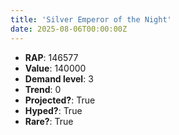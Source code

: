 ```yaml
---
title: 'Silver Emperor of the Night'
date: 2025-08-06T00:00:00Z
---
```

- **RAP**: 146577
- **Value**: 140000
- **Demand level**: 3
- **Trend**: 0
- **Projected?**: True
- **Hyped?**: True
- **Rare?**: True
